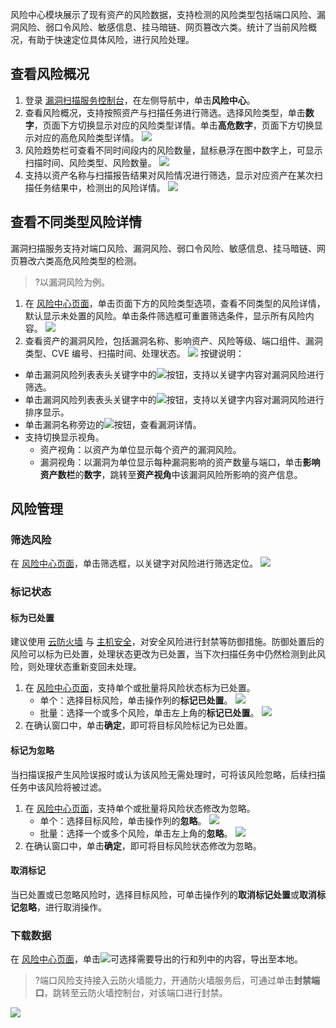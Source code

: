 风险中心模块展示了现有资产的风险数据，支持检测的风险类型包括端口风险、漏洞风险、弱口令风险、敏感信息、挂马暗链、网页篡改六类。统计了当前风险概况，有助于快速定位具体风险，进行风险处理。

## 查看风险概况
1. 登录 [漏洞扫描服务控制台](https://console.cloud.tencent.com/vss)，在左侧导航中，单击**风险中心**。
2. 查看风险概况，支持按照资产与扫描任务进行筛选。选择风险类型，单击**数字**，页面下方切换显示对应的风险类型详情。单击**高危数字**，页面下方切换显示对应的高危风险类型详情。
![](https://qcloudimg.tencent-cloud.cn/raw/67b0785507ca0a32ed54155e8e4df9cc.png)
3. 风险趋势栏可查看不同时间段内的风险数量，鼠标悬浮在图中数字上，可显示扫描时间、风险类型、风险数量。
![](https://qcloudimg.tencent-cloud.cn/raw/1540b5ece039ce91ae6c2503129ca54b.png)
4. 支持以资产名称与扫描报告结果对风险情况进行筛选，显示对应资产在某次扫描任务结果中，检测出的风险详情。
![](https://qcloudimg.tencent-cloud.cn/raw/b1ef08d701f73e75f98e4da706b25c69.png)
## 查看不同类型风险详情
漏洞扫描服务支持对端口风险、漏洞风险、弱口令风险、敏感信息、挂马暗链、网页篡改六类高危风险类型的检测。
>?以漏洞风险为例。
>
1. 在 [风险中心页面](https://console.cloud.tencent.com/vss/risk-v2)，单击页面下方的风险类型选项，查看不同类型的风险详情，默认显示未处置的风险。单击条件筛选框可重置筛选条件，显示所有风险内容。
![](https://qcloudimg.tencent-cloud.cn/raw/fe7149d43499334f95dca52e2e6f0b5a.png)
2. 查看资产的漏洞风险，包括漏洞名称、影响资产、风险等级、端口组件、漏洞类型、CVE 编号、扫描时间、处理状态。
![](https://qcloudimg.tencent-cloud.cn/raw/e8777d2142a2aba8eaa93341e17c6a9a.png)
按键说明：
 - 单击漏洞风险列表表头关键字中的![](https://qcloudimg.tencent-cloud.cn/raw/98aa4a4a76f2320f96ca169eb8a10469.png)按钮，支持以关键字内容对漏洞风险进行筛选。
 - 单击漏洞风险列表表头关键字中的![](https://qcloudimg.tencent-cloud.cn/raw/1b5e62ad0e1b564f6840492a0cf8d2c2.png)按钮，支持以关键字内容对漏洞风险进行排序显示。
 - 单击漏洞名称旁边的![](https://qcloudimg.tencent-cloud.cn/raw/78168572f236928fbb203167dbf7af76.png)按钮，查看漏洞详情。
 - 支持切换显示视角。  
    - 资产视角：以资产为单位显示每个资产的漏洞风险。
    - 漏洞视角：以漏洞为单位显示每种漏洞影响的资产数量与端口，单击**影响资产数栏**的**数字**，跳转至**资产视角**中该漏洞风险所影响的资产信息。

## 风险管理
### 筛选风险
在 [风险中心页面](https://console.cloud.tencent.com/vss/risk-v2)，单击筛选框，以关键字对风险进行筛选定位。
![](https://qcloudimg.tencent-cloud.cn/raw/676e1c73131544e8e3296c02b76e9045.png)

### 标记状态
#### 标为已处置

建议使用 [云防火墙](https://cloud.tencent.com/document/product/1132) 与 [主机安全](https://cloud.tencent.com/document/product/296)，对安全风险进行封禁等防御措施。防御处置后的风险可以标为已处置，处理状态更改为已处置，当下次扫描任务中仍然检测到此风险，则处理状态重新变回未处理。

1. 在 [风险中心页面](https://console.cloud.tencent.com/vss/risk-v2)，支持单个或批量将风险状态标为已处置。  
   - 单个：选择目标风险，单击操作列的**标记已处置**。
 ![](https://qcloudimg.tencent-cloud.cn/raw/165932072c3c0626cdac683450d4424b.png)
   - 批量：选择一个或多个风险，单击左上角的**标记已处置**。
  ![](https://qcloudimg.tencent-cloud.cn/raw/4e37da52fbf546a8c27292176cc33bdb.png)
2. 在确认窗口中，单击**确定**，即可将目标风险标记为已处置。

#### 标记为忽略
当扫描误报产生风险误报时或认为该风险无需处理时，可将该风险忽略，后续扫描任务中该风险将被过滤。
1. 在 [风险中心页面](https://console.cloud.tencent.com/vss/risk-v2)，支持单个或批量将风险状态修改为忽略。 
   - 单个：选择目标风险，单击操作列的**忽略**。
![](https://qcloudimg.tencent-cloud.cn/raw/9f904e406eac815367c75070600d5d07.png)
   - 批量：选择一个或多个风险，单击左上角的**忽略**。
![](https://qcloudimg.tencent-cloud.cn/raw/b4ebfc9e77b67789a0e78e2dc7a873a5.png)
2. 在确认窗口中，单击**确定**，即可将目标风险状态修改为忽略。

#### 取消标记
当已处置或已忽略风险时，选择目标风险，可单击操作列的**取消标记处置**或**取消标记忽略**，进行取消操作。

### 下载数据
在 [风险中心页面](https://console.cloud.tencent.com/vss/risk-v2)，单击![](https://qcloudimg.tencent-cloud.cn/raw/699e8468df9920e9de10136d4c75a583.png)可选择需要导出的行和列中的内容，导出至本地。
>?端口风险支持接入云防火墙能力，开通防火墙服务后，可通过单击**封禁端口**，跳转至云防火墙控制台，对该端口进行封禁。
>
![](https://qcloudimg.tencent-cloud.cn/raw/de10458c71b6892eed76bb47feb84053.png)
